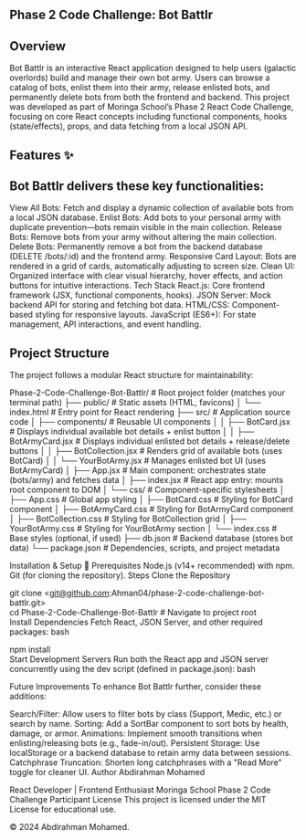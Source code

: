 ## Phase 2 Code Challenge: Bot Battlr
## Overview
Bot Battlr is an interactive React application designed to help users (galactic overlords) build and manage their own bot army. Users can browse a catalog of bots, enlist them into their army, release enlisted bots, and permanently delete bots from both the frontend and backend. This project was developed as part of Moringa School’s Phase 2 React Code Challenge, focusing on core React concepts including functional components, hooks (state/effects), props, and data fetching from a local JSON API.

## Features ✨
## Bot Battlr delivers these key functionalities:

View All Bots: Fetch and display a dynamic collection of available bots from a local JSON database.
Enlist Bots: Add bots to your personal army with duplicate prevention—bots remain visible in the main collection.
Release Bots: Remove bots from your army without altering the main collection.
Delete Bots: Permanently remove a bot from the backend database (DELETE /bots/:id) and the frontend army.
Responsive Card Layout: Bots are rendered in a grid of cards, automatically adjusting to screen size.
Clean UI: Organized interface with clear visual hierarchy, hover effects, and action buttons for intuitive interactions.
Tech Stack 
React.js: Core frontend framework (JSX, functional components, hooks).
JSON Server: Mock backend API for storing and fetching bot data.
HTML/CSS: Component-based styling for responsive layouts.
JavaScript (ES6+): For state management, API interactions, and event handling.


## Project Structure 
The project follows a modular React structure for maintainability:



Phase-2-Code-Challenge-Bot-Battlr/  # Root project folder (matches your terminal path)
├── public/                         # Static assets (HTML, favicons)
│   └── index.html                  # Entry point for React rendering
├── src/                            # Application source code
│   ├── components/                 # Reusable UI components
│   │   ├── BotCard.jsx             # Displays individual available bot details + enlist button
│   │   ├── BotArmyCard.jsx         # Displays individual enlisted bot details + release/delete buttons
│   │   ├── BotCollection.jsx       # Renders grid of available bots (uses BotCard)
│   │   └── YourBotArmy.jsx         # Manages enlisted bot UI (uses BotArmyCard)
│   ├── App.jsx                     # Main component: orchestrates state (bots/army) and fetches data
│   ├── index.jsx                   # React app entry: mounts root component to DOM
│   └── css/                        # Component-specific stylesheets
│       ├── App.css                 # Global app styling
│       ├── BotCard.css             # Styling for BotCard component
│       ├── BotArmyCard.css         # Styling for BotArmyCard component
│       ├── BotCollection.css       # Styling for BotCollection grid
│       ├── YourBotArmy.css         # Styling for YourBotArmy section
│       └── index.css               # Base styles (optional, if used)
├── db.json                         # Backend database (stores bot data)
└── package.json                    # Dependencies, scripts, and project metadata

Installation & Setup 🚀
Prerequisites
Node.js (v14+ recommended) with npm.
Git (for cloning the repository).
Steps
Clone the Repository

git clone <git@github.com:Ahman04/phase-2-code-challenge-bot-battlr.git>  
cd Phase-2-Code-Challenge-Bot-Battlr  # Navigate to project root  
Install Dependencies
Fetch React, JSON Server, and other required packages:
bash


npm install  
Start Development Servers
Run both the React app and JSON server concurrently using the dev script (defined in package.json):
bash


Future Improvements 
To enhance Bot Battlr further, consider these additions:

Search/Filter: Allow users to filter bots by class (Support, Medic, etc.) or search by name.
Sorting: Add a SortBar component to sort bots by health, damage, or armor.
Animations: Implement smooth transitions when enlisting/releasing bots (e.g., fade-in/out).
Persistent Storage: Use localStorage or a backend database to retain army data between sessions.
Catchphrase Truncation: Shorten long catchphrases with a "Read More" toggle for cleaner UI.
Author 
Abdirahman Mohamed

React Developer | Frontend Enthusiast
Moringa School Phase 2 Code Challenge Participant
License 
This project is licensed under the MIT License for educational use.

© 2024 Abdirahman Mohamed.

